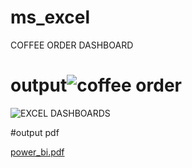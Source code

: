 # ms_excel

COFFEE ORDER DASHBOARD


# output![coffee order ](https://github.com/deepaksundaran/ms_excel/assets/123062995/e2595406-8771-46d4-aaa3-cb32b9f697b8)


![EXCEL DASHBOARDS](https://github.com/deepaksundaran/ms_excel/assets/123062995/353b5f0d-3db8-41d3-82dc-4187d7f38d75)


#output pdf


[power_bi.pdf](https://github.com/deepaksundaran/ms_excel/files/11471584/power_bi.pdf)
